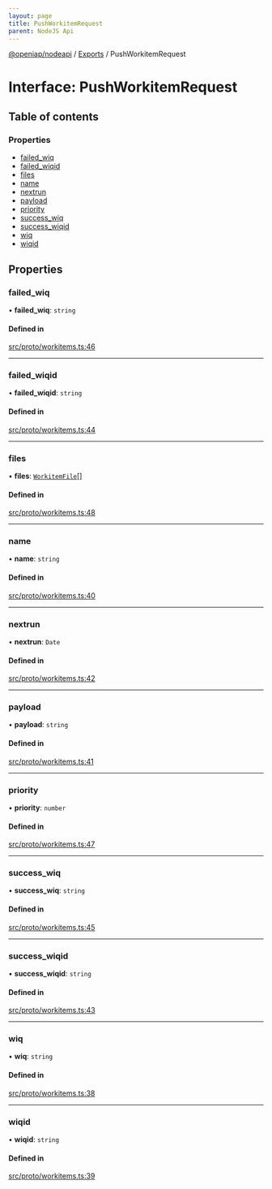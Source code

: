 ```yaml
---
layout: page
title: PushWorkitemRequest
parent: NodeJS Api
---
```

[@openiap/nodeapi](../README) / [Exports](../modules) / PushWorkitemRequest

# Interface: PushWorkitemRequest

## Table of contents

### Properties

- [failed\_wiq](PushWorkitemRequest#failed_wiq)
- [failed\_wiqid](PushWorkitemRequest#failed_wiqid)
- [files](PushWorkitemRequest#files)
- [name](PushWorkitemRequest#name)
- [nextrun](PushWorkitemRequest#nextrun)
- [payload](PushWorkitemRequest#payload)
- [priority](PushWorkitemRequest#priority)
- [success\_wiq](PushWorkitemRequest#success_wiq)
- [success\_wiqid](PushWorkitemRequest#success_wiqid)
- [wiq](PushWorkitemRequest#wiq)
- [wiqid](PushWorkitemRequest#wiqid)

## Properties

### failed\_wiq

• **failed\_wiq**: `string`

#### Defined in

[src/proto/workitems.ts:46](https://github.com/openiap/nodeapi/blob/a6b5438/src/proto/workitems.ts#L46)

___

### failed\_wiqid

• **failed\_wiqid**: `string`

#### Defined in

[src/proto/workitems.ts:44](https://github.com/openiap/nodeapi/blob/a6b5438/src/proto/workitems.ts#L44)

___

### files

• **files**: [`WorkitemFile`](../modules#workitemfile)[]

#### Defined in

[src/proto/workitems.ts:48](https://github.com/openiap/nodeapi/blob/a6b5438/src/proto/workitems.ts#L48)

___

### name

• **name**: `string`

#### Defined in

[src/proto/workitems.ts:40](https://github.com/openiap/nodeapi/blob/a6b5438/src/proto/workitems.ts#L40)

___

### nextrun

• **nextrun**: `Date`

#### Defined in

[src/proto/workitems.ts:42](https://github.com/openiap/nodeapi/blob/a6b5438/src/proto/workitems.ts#L42)

___

### payload

• **payload**: `string`

#### Defined in

[src/proto/workitems.ts:41](https://github.com/openiap/nodeapi/blob/a6b5438/src/proto/workitems.ts#L41)

___

### priority

• **priority**: `number`

#### Defined in

[src/proto/workitems.ts:47](https://github.com/openiap/nodeapi/blob/a6b5438/src/proto/workitems.ts#L47)

___

### success\_wiq

• **success\_wiq**: `string`

#### Defined in

[src/proto/workitems.ts:45](https://github.com/openiap/nodeapi/blob/a6b5438/src/proto/workitems.ts#L45)

___

### success\_wiqid

• **success\_wiqid**: `string`

#### Defined in

[src/proto/workitems.ts:43](https://github.com/openiap/nodeapi/blob/a6b5438/src/proto/workitems.ts#L43)

___

### wiq

• **wiq**: `string`

#### Defined in

[src/proto/workitems.ts:38](https://github.com/openiap/nodeapi/blob/a6b5438/src/proto/workitems.ts#L38)

___

### wiqid

• **wiqid**: `string`

#### Defined in

[src/proto/workitems.ts:39](https://github.com/openiap/nodeapi/blob/a6b5438/src/proto/workitems.ts#L39)
